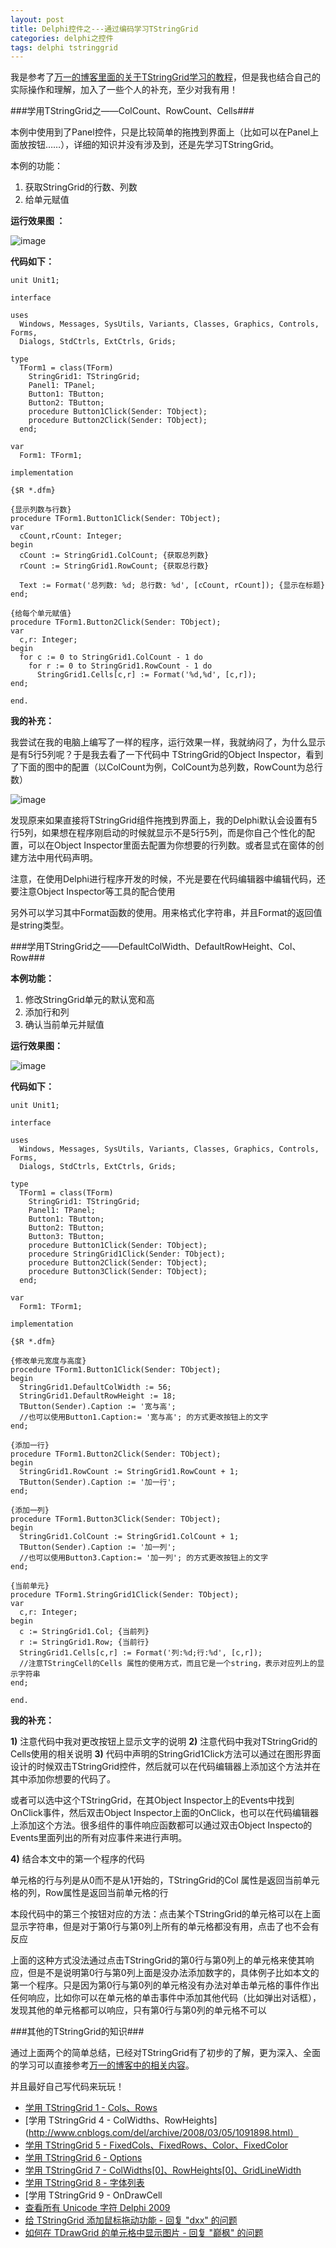 ```yaml
---
layout: post
title: Delphi控件之---通过编码学习TStringGrid
categories: delphi之控件
tags: delphi tstringgrid
---
```



我是参考了[万一的博客里面的关于TStringGrid学习的教程](http://www.cnblogs.com/del/category/127352.html)，但是我也结合自己的实际操作和理解，加入了一些个人的补充，至少对我有用！

 
###学用TStringGrid之——ColCount、RowCount、Cells###

本例中使用到了Panel控件，只是比较简单的拖拽到界面上（比如可以在Panel上面放按钮……），详细的知识并没有涉及到，还是先学习TStringGrid。

本例的功能：

1. 获取StringGrid的行数、列数
2. 给单元赋值

**运行效果图 ：**

![image](../media/image/2015-08-07/tstringgrid-1.gif)

**代码如下：**

    unit Unit1;
    
    interface
    
    uses
      Windows, Messages, SysUtils, Variants, Classes, Graphics, Controls, Forms,
      Dialogs, StdCtrls, ExtCtrls, Grids;
    
    type
      TForm1 = class(TForm)
        StringGrid1: TStringGrid;
        Panel1: TPanel;
        Button1: TButton;
        Button2: TButton;
        procedure Button1Click(Sender: TObject);
        procedure Button2Click(Sender: TObject);
      end;
    
    var
      Form1: TForm1;
    
    implementation
    
    {$R *.dfm}
    
    {显示列数与行数}
    procedure TForm1.Button1Click(Sender: TObject);
    var
      cCount,rCount: Integer;
    begin
      cCount := StringGrid1.ColCount; {获取总列数}
      rCount := StringGrid1.RowCount; {获取总行数}
    
      Text := Format('总列数: %d; 总行数: %d', [cCount, rCount]); {显示在标题}
    end;
    
    {给每个单元赋值}
    procedure TForm1.Button2Click(Sender: TObject);
    var
      c,r: Integer;
    begin
      for c := 0 to StringGrid1.ColCount - 1 do
        for r := 0 to StringGrid1.RowCount - 1 do
          StringGrid1.Cells[c,r] := Format('%d,%d', [c,r]);
    end;
    
    end.

**我的补充：**

我尝试在我的电脑上编写了一样的程序，运行效果一样，我就纳闷了，为什么显示是有5行5列呢？于是我去看了一下代码中 TStringGrid的Object Inspector，看到了下面的图中的配置（以ColCount为例，ColCount为总列数，RowCount为总行数）

![image](../media/image/2015-08-07/tstringgrid-2.png)

发现原来如果直接将TStringGrid组件拖拽到界面上，我的Delphi默认会设置有5行5列，如果想在程序刚启动的时候就显示不是5行5列，而是你自己个性化的配置，可以在Object Inspector里面去配置为你想要的行列数。或者显式在窗体的创建方法中用代码声明。

注意，在使用Delphi进行程序开发的时候，不光是要在代码编辑器中编辑代码，还要注意Object Inspector等工具的配合使用

另外可以学习其中Format函数的使用。用来格式化字符串，并且Format的返回值是string类型。

 
###学用TStringGrid之——DefaultColWidth、DefaultRowHeight、Col、Row###

**本例功能：**

1. 修改StringGrid单元的默认宽和高
2. 添加行和列
3. 确认当前单元并赋值

**运行效果图：**

![image](../media/image/2015-08-07/tstringgrid-3.gif)

**代码如下：**

    unit Unit1;
    
    interface
    
    uses
      Windows, Messages, SysUtils, Variants, Classes, Graphics, Controls, Forms,
      Dialogs, StdCtrls, ExtCtrls, Grids;
    
    type
      TForm1 = class(TForm)
        StringGrid1: TStringGrid;
        Panel1: TPanel;
        Button1: TButton;
        Button2: TButton;
        Button3: TButton;
        procedure Button1Click(Sender: TObject);
        procedure StringGrid1Click(Sender: TObject);
        procedure Button2Click(Sender: TObject);
        procedure Button3Click(Sender: TObject);
      end;
    
    var
      Form1: TForm1;
    
    implementation
    
    {$R *.dfm}
    
    {修改单元宽度与高度}
    procedure TForm1.Button1Click(Sender: TObject);
    begin
      StringGrid1.DefaultColWidth := 56;
      StringGrid1.DefaultRowHeight := 18;
      TButton(Sender).Caption := '宽与高';
      //也可以使用Button1.Caption:= '宽与高'; 的方式更改按钮上的文字
    end;
    
    {添加一行}
    procedure TForm1.Button2Click(Sender: TObject);
    begin
      StringGrid1.RowCount := StringGrid1.RowCount + 1;
      TButton(Sender).Caption := '加一行';
    end;
    
    {添加一列}
    procedure TForm1.Button3Click(Sender: TObject);
    begin
      StringGrid1.ColCount := StringGrid1.ColCount + 1;
      TButton(Sender).Caption := '加一列';
      //也可以使用Button3.Caption:= '加一列'; 的方式更改按钮上的文字
    end;
    
    {当前单元}
    procedure TForm1.StringGrid1Click(Sender: TObject);
    var
      c,r: Integer;
    begin
      c := StringGrid1.Col; {当前列}
      r := StringGrid1.Row; {当前行}
      StringGrid1.Cells[c,r] := Format('列:%d;行:%d', [c,r]);
      //注意TStringCell的Cells 属性的使用方式，而且它是一个string，表示对应列上的显示字符串
    end;
    
    end.


**我的补充：**

**1)** 注意代码中我对更改按钮上显示文字的说明
**2)** 注意代码中我对TStringGrid的Cells使用的相关说明
**3)** 代码中声明的StringGrid1Click方法可以通过在图形界面设计的时候双击TStringGrid控件，然后就可以在代码编辑器上添加这个方法并在其中添加你想要的代码了。

或者可以选中这个TStringGrid，在其Object Inspector上的Events中找到OnClick事件，然后双击Object Inspector上面的OnClick，也可以在代码编辑器上添加这个方法。很多组件的事件响应函数都可以通过双击Object Inspecto的Events里面列出的所有对应事件来进行声明。

**4)** 结合本文中的第一个程序的代码

单元格的行与列是从0而不是从1开始的，TStringGrid的Col 属性是返回当前单元格的列，Row属性是返回当前单元格的行

本段代码中的第三个按钮对应的方法：点击某个TStringGrid的单元格可以在上面显示字符串，但是对于第0行与第0列上所有的单元格都没有用，点击了也不会有反应

上面的这种方式没法通过点击TStringGrid的第0行与第0列上的单元格来使其响应，但是不是说明第0行与第0列上面是没办法添加数字的，具体例子比如本文的第一个程序。只是因为第0行与第0列的单元格没有办法对单击单元格的事件作出任何响应，比如你可以在单元格的单击事件中添加其他代码（比如弹出对话框），发现其他的单元格都可以响应，只有第0行与第0列的单元格不可以

 
###其他的TStringGrid的知识###

通过上面两个的简单总结，已经对TStringGrid有了初步的了解，更为深入、全面的学习可以直接参考[万一的博客中的相关内容](http://www.cnblogs.com/del/category/127352.html)。

并且最好自己写代码来玩玩！

* [学用 TStringGrid 1 - Cols、Rows](http://www.cnblogs.com/del/archive/2008/03/05/1091588.html)
* [学用 TStringGrid 4 - ColWidths、RowHeights](http://www.cnblogs.com/del/archive/2008/03/05/1091898.html）
* [学用 TStringGrid 5 - FixedCols、FixedRows、Color、FixedColor](http://www.cnblogs.com/del/archive/2008/03/05/1092123.html)
* [学用 TStringGrid 6 - Options](http://www.cnblogs.com/del/archive/2008/03/06/1093311.html)
* [学用 TStringGrid 7 - ColWidths[0]、RowHeights[0]、GridLineWidth](http://www.cnblogs.com/del/archive/2008/03/06/1094130.html)
* [学用 TStringGrid 8 - 字体列表](http://www.cnblogs.com/del/archive/2008/03/06/1094161.html)
* [学用 TStringGrid 9 - OnDrawCell
* [查看所有 Unicode 字符 Delphi 2009](http://www.cnblogs.com/del/archive/2008/08/13/1266470.html)
* [给 TStringGrid 添加鼠标拖动功能 - 回复 "dxx" 的问题](http://www.cnblogs.com/del/archive/2008/12/11/1353193.html)
* [如何在 TDrawGrid 的单元格中显示图片 - 回复 "巅枫" 的问题](http://www.cnblogs.com/del/archive/2011/02/09/1950102.html)